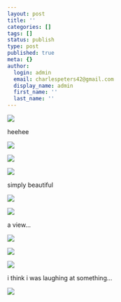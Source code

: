 ```yaml
---
layout: post
title: ''
categories: []
tags: []
status: publish
type: post
published: true
meta: {}
author:
  login: admin
  email: charlespeters42@gmail.com
  display_name: admin
  first_name: ''
  last_name: ''
---
```


[![](http://lh4.google.com/brideeray/R8t4OFFUlZI/AAAAAAAAADY/Wam2o9wOUj4/s400/IMG_0063.JPG)](http://picasaweb.google.com/brideeray/NewAlbum3208755PM/photo?authkey=moVZLNu7bwo#5173360780243146130)

heehee

[![](http://lh6.google.com/brideeray/R8t4OlFUlaI/AAAAAAAAADg/9SsKPG4nMuQ/s400/IMG_0065.JPG)](http://picasaweb.google.com/brideeray/NewAlbum3208755PM/photo?authkey=moVZLNu7bwo#5173360788833080738)

[![](http://lh4.google.com/brideeray/R8t4PFFUlbI/AAAAAAAAADo/m0zEPCtS_Bw/s400/IMG_0066.JPG)](http://picasaweb.google.com/brideeray/NewAlbum3208755PM/photo?authkey=moVZLNu7bwo#5173360797423015346)

[![](http://lh5.google.com/brideeray/R8t4PVFUlcI/AAAAAAAAADw/1vsMcsEd8bE/s400/IMG_0068.JPG)](http://picasaweb.google.com/brideeray/NewAlbum3208755PM/photo?authkey=moVZLNu7bwo#5173360801717982658)

simply beautiful

[![](http://lh6.google.com/brideeray/R8t4PlFUldI/AAAAAAAAAD4/CgLyOaKE2J0/s400/IMG_0069.JPG)](http://picasaweb.google.com/brideeray/NewAlbum3208755PM/photo?authkey=moVZLNu7bwo#5173360806012949970)

[![](http://lh6.google.com/brideeray/R8t5ulFUliI/AAAAAAAAAE4/IGQlbeYfhU0/s400/IMG_0074.JPG)](http://picasaweb.google.com/brideeray/NewAlbum3208755PM/photo?authkey=moVZLNu7bwo#5173362438100522530)

a view...

[![](http://lh3.google.com/brideeray/R8t5i1FUlhI/AAAAAAAAAEw/8-IKN5Ydh7U/s400/IMG_0067.JPG)](http://picasaweb.google.com/brideeray/NewAlbum3208755PM/photo?authkey=moVZLNu7bwo#5173362236237059602)

[![](http://lh5.google.com/brideeray/R8t5dVFUlgI/AAAAAAAAAEo/X1XXDCtTlSA/s400/IMG_0070.JPG)](http://picasaweb.google.com/brideeray/NewAlbum3208755PM/photo?authkey=moVZLNu7bwo#5173362141747779074)

[![](http://lh4.google.com/brideeray/R8t4QFFUleI/AAAAAAAAAEA/lhWKcut4JYM/s400/IMG_0073.JPG)](http://picasaweb.google.com/brideeray/NewAlbum3208755PM/photo?authkey=moVZLNu7bwo#5173360814602884578)

i think i was laughing at something...

[![](http://bp1.blogger.com/_LS7HCjCVkYI/R8t8JFFUljI/AAAAAAAAAFA/K2texHwkHzk/s320/buttshot.JPG)](http://bp1.blogger.com/_LS7HCjCVkYI/R8t8JFFUljI/AAAAAAAAAFA/K2texHwkHzk/s1600-h/buttshot.JPG)